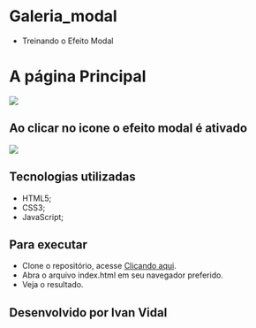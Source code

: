# Galeria_modal
 - Treinando o Efeito Modal
# A página Principal

 <img src="https://scontent-gru1-1.xx.fbcdn.net/v/t1.0-9/118516930_2828420274053584_3117690494260749700_o.jpg?_nc_cat=101&_nc_sid=730e14&_nc_eui2=AeFeD_0zKQavnyAECKGJSZQbWTsMzcxLiMVZOwzNzEuIxVwf-cxcEwRsGuwW6yXKMHbue5De7CgwZFmVny1kAhlx&_nc_ohc=8TdJYhLdUywAX9_Z0GE&_nc_ht=scontent-gru1-1.xx&oh=e7b8aa6e00d8fdcbf7166cf9e0a54b6a&oe=5F6D2661">

 ## Ao clicar no icone o efeito modal é ativado

 <img src="https://scontent-gru1-1.xx.fbcdn.net/v/t1.0-9/118449407_2828420270720251_3132995436637348318_o.jpg?_nc_cat=103&_nc_sid=730e14&_nc_eui2=AeFoB8y4ItIMK1eM8TohtWw0G8Q7FQ_t7gUbxDsVD-3uBS1NXiQfRGEe4GrfEIb1d55P29KHOav5lI07J66jbqba&_nc_ohc=WYL3yM5M1h0AX9sk_O0&_nc_ht=scontent-gru1-1.xx&oh=9415ca1ecd7829855eced7ae1a462ce2&oe=5F6F1A1C">

## Tecnologias utilizadas

- HTML5;
- CSS3;
- JavaScript;


## Para executar
- Clone o repositório, acesse <a href="https://github.com/Ivan-Vidal/Galeria_modal">Clicando aqui</a>.
- Abra o arquivo index.html em seu navegador preferido.
- Veja o resultado.



## Desenvolvido por Ivan Vidal
